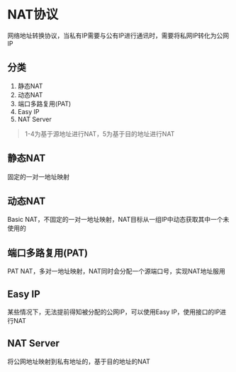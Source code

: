 # NAT协议
网络地址转换协议，当私有IP需要与公有IP进行通讯时，需要将私网IP转化为公网IP

## 分类
1. 静态NAT
2. 动态NAT
3. 端口多路复用(PAT)
4. Easy IP
5. NAT Server
> 1-4为基于源地址进行NAT，5为基于目的地址进行NAT

## 静态NAT
固定的一对一地址映射

## 动态NAT
Basic NAT，不固定的一对一地址映射，NAT目标从一组IP中动态获取其中一个未使用的

## 端口多路复用(PAT)
PAT NAT，多对一地址映射，NAT同时会分配一个源端口号，实现NAT地址服用

## Easy IP
某些情况下，无法提前得知被分配的公网IP，可以使用Easy IP，使用接口的IP进行NAT

## NAT Server
将公网地址映射到私有地址的，基于目的地址的NAT